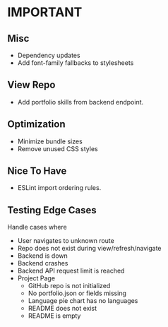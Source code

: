 # IMPORTANT

## Misc

- Dependency updates
- Add font-family fallbacks to stylesheets

## View Repo

- Add portfolio skills from backend endpoint.

## Optimization

- Minimize bundle sizes
- Remove unused CSS styles

## Nice To Have

- ESLint import ordering rules.

## Testing Edge Cases

Handle cases where

- User navigates to unknown route
- Repo does not exist during view/refresh/navigate
- Backend is down
- Backend crashes
- Backend API request limit is reached
- Project Page
  - GitHub repo is not initialized
  - No portfolio.json or fields missing
  - Language pie chart has no languages
  - README does not exist
  - README is empty
